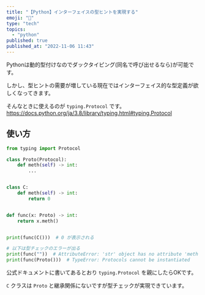 ```yaml
---
title: "【Python】インターフェイスの型ヒントを実現する"
emoji: "🙆"
type: "tech"
topics:
  - "python"
published: true
published_at: "2022-11-06 11:43"
---
```


Pythonは動的型付けなのでダックタイピング(同名で呼び出せるなら)が可能です。

しかし、型ヒントの需要が増している現在ではインターフェイス的な型定義が欲しくなってきます。

そんなときに使えるのが `typing.Protocol` です。
https://docs.python.org/ja/3.8/library/typing.html#typing.Protocol

## 使い方

```py
from typing import Protocol

class Proto(Protocol):
    def meth(self) -> int:
        ...


class C:
    def meth(self) -> int:
        return 0


def func(x: Proto) -> int:
    return x.meth()


print(func(C()))  # 0 が表示される

# 以下は型チェックのエラーが出る
print(func(""))  # AttributeError: 'str' object has no attribute 'meth'
print(func(Proto()))  # TypeError: Protocols cannot be instantiated
```

公式ドキュメントに書いてあるとおり `typing.Protocol` を親にしたらOKです。

`C` クラスは `Proto` と継承関係にないですが型チェックが実現できています。
